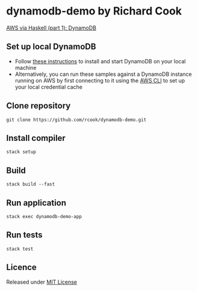 # dynamodb-demo by Richard Cook

[AWS via Haskell (part 1): DynamoDB][blog-post]

## Set up local DynamoDB

* Follow [these instructions][local-dynamodb] to install and start DynamoDB on your local machine
* Alternatively, you can run these samples against a DynamoDB instance running on AWS by first connecting to it using the [AWS CLI][aws-cli] to set up your local credential cache

## Clone repository

```
git clone https://github.com/rcook/dynamodb-demo.git
```

## Install compiler

```
stack setup
```

## Build

```
stack build --fast
```

## Run application

```
stack exec dynamodb-demo-app
```

## Run tests

```
stack test
```

## Licence

Released under [MIT License][licence]

[aws-cli]: https://aws.amazon.com/cli/
[blog-post]: http://blog.rcook.org/blog/2017/aws-via-haskell/
[licence]: LICENSE
[local-dynamodb]: http://docs.aws.amazon.com/amazondynamodb/latest/developerguide/DynamoDBLocal.html
